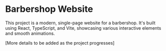    # Barbershop Website

   This project is a modern, single-page website for a barbershop. It's built using React, TypeScript, and Vite, showcasing various interactive elements and smooth animations.

   [More details to be added as the project progresses]